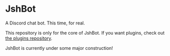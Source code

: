 # JshBot
A Discord chat bot. This time, for real.

This repository is only for the core of JshBot. If you want plugins, check out [the plugins repository](https://github.com/jkchen2/JshBot-plugins).

JshBot is currently under some major construction!
